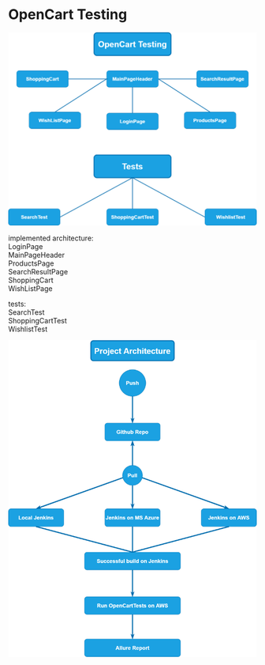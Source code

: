 # OpenCart Testing
<img src="oct_arch.png" alt="Page Object Architecture Diagram">

implemented architecture:  
	LoginPage  
	MainPageHeader  
	ProductsPage  
	SearchResultPage  
	ShoppingCart  
	WishListPage  
  
tests:  
	SearchTest  
	ShoppingCartTest  
	WishlistTest  
  
<img src="project_arch.png" alt="Project Diagram">